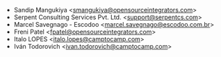 - Sandip Mangukiya \<<smangukiya@opensourceintegrators.com>\>
- Serpent Consulting Services Pvt. Ltd. \<<support@serpentcs.com>\>
- Marcel Savegnago - Escodoo \<<marcel.savegnago@escodoo.com.br>\>
- Freni Patel \<<fpatel@opensourceintegrators.com>\>
- Italo LOPES \<<italo.lopes@camptocamp.com>\>
- Iván Todorovich \<<ivan.todorovich@camptocamp.com>\>

